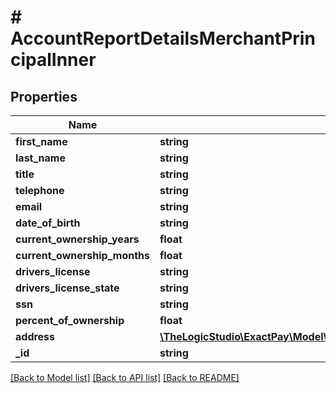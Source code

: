 # # AccountReportDetailsMerchantPrincipalInner

## Properties

Name | Type | Description | Notes
------------ | ------------- | ------------- | -------------
**first_name** | **string** |  | [optional]
**last_name** | **string** |  | [optional]
**title** | **string** |  | [optional]
**telephone** | **string** |  | [optional]
**email** | **string** |  | [optional]
**date_of_birth** | **string** |  | [optional]
**current_ownership_years** | **float** |  | [optional]
**current_ownership_months** | **float** |  | [optional]
**drivers_license** | **string** |  | [optional]
**drivers_license_state** | **string** |  | [optional]
**ssn** | **string** |  | [optional]
**percent_of_ownership** | **float** |  | [optional]
**address** | [**\TheLogicStudio\ExactPay\Model\AccountReportDetailsMerchantPrincipalInnerAddress**](AccountReportDetailsMerchantPrincipalInnerAddress.md) |  | [optional]
**_id** | **string** |  | [optional]

[[Back to Model list]](../../README.md#models) [[Back to API list]](../../README.md#endpoints) [[Back to README]](../../README.md)
